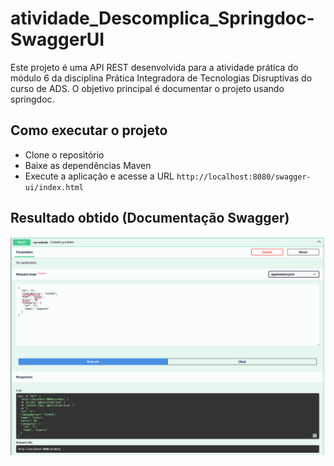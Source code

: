 # atividade_Descomplica_Springdoc-SwaggerUI

Este projeto é uma API REST desenvolvida para a atividade prática do módulo 6 da disciplina Prática Integradora de Tecnologias Disruptivas do curso de ADS. O objetivo principal é documentar o projeto usando springdoc.


## Como executar o projeto

- Clone o repositório
- Baixe as dependências Maven
- Execute a aplicação e acesse a URL `http://localhost:8080/swagger-ui/index.html`

## Resultado obtido (Documentação Swagger)
![Api-doc-ads](https://raw.githubusercontent.com/ViHugo21/API-REST/main/image.png)
